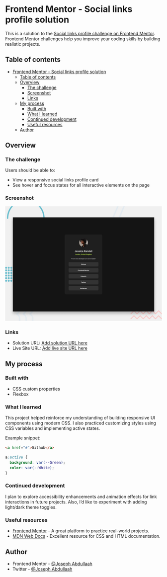# Frontend Mentor - Social links profile solution

This is a solution to the [Social links profile challenge on Frontend Mentor](https://www.frontendmentor.io/challenges/social-links-profile-UG32l9m6dQ). Frontend Mentor challenges help you improve your coding skills by building realistic projects.

## Table of contents

- [Frontend Mentor - Social links profile solution](#frontend-mentor---social-links-profile-solution)
  - [Table of contents](#table-of-contents)
  - [Overview](#overview)
    - [The challenge](#the-challenge)
    - [Screenshot](#screenshot)
    - [Links](#links)
  - [My process](#my-process)
    - [Built with](#built-with)
    - [What I learned](#what-i-learned)
    - [Continued development](#continued-development)
    - [Useful resources](#useful-resources)
  - [Author](#author)

## Overview

### The challenge

Users should be able to:

* View a responsive social links profile card
* See hover and focus states for all interactive elements on the page

### Screenshot

![](./preview.jpg)

### Links

* Solution URL: [Add solution URL here](https://www.frontendmentor.io/solutions/social-links-profile-nG_oX3WjWn)
* Live Site URL: [Add live site URL here](https://joseph-abdullaah.github.io/social-links-profile/)

## My process

### Built with


* CSS custom properties
* Flexbox


### What I learned

This project helped reinforce my understanding of building responsive UI components using modern CSS. I also practiced customizing styles using CSS variables and implementing active states.

Example snippet:

```html
<a href="#">Github</a>
```

```css
a:active {
  background: var(--Green);
  color: var(--White);
}
```

### Continued development

I plan to explore accessibility enhancements and animation effects for link interactions in future projects. Also, I’d like to experiment with adding light/dark theme toggles.

### Useful resources

* [Frontend Mentor](https://www.frontendmentor.io) - A great platform to practice real-world projects.
* [MDN Web Docs](https://developer.mozilla.org/) - Excellent resource for CSS and HTML documentation.

## Author


* Frontend Mentor - [@Joseph Abdullaah](https://www.frontendmentor.io/profile/Joseph-Abdullaah)
* Twitter - [@Joseph Abdullaah](https://x.com/JosephAbdullaah)



